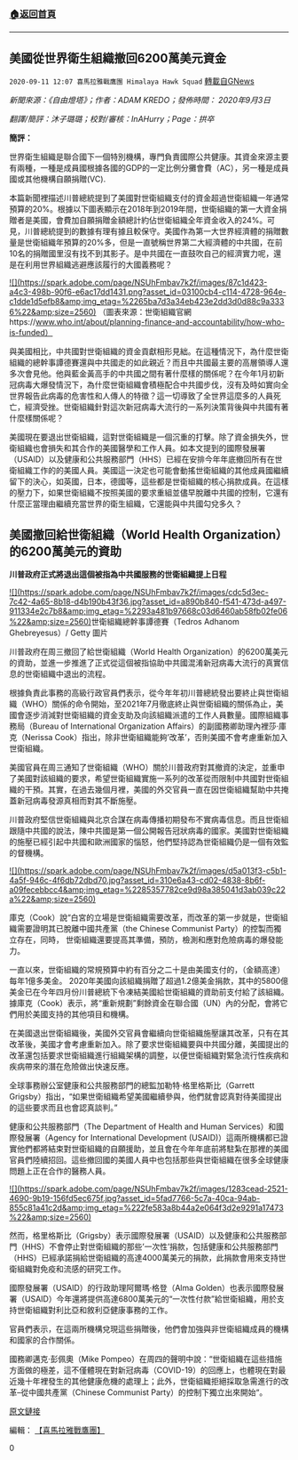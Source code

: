 ###  [:house:返回首頁](https://github.com/ourhimalayas/txt)
---

## 美國從世界衛生組織撤回6200萬美元資金
`2020-09-11 12:07 喜馬拉雅戰鷹團 Himalaya Hawk Squad` [轉載自GNews](https://gnews.org/zh-hant/348768/)

*新聞來源：《自由燈塔》；作者：ADAM KREDO；發佈時間： 2020年9月3日*

*翻譯/簡評：沐子璐璐；校對/審核：InAHurry；Page：拱卒*

**簡評：**

世界衛生組織是聯合國下一個特別機構，專門負責國際公共健康。其資金來源主要有兩種，一種是成員國根據各國的GDP的一定比例分攤會費（AC），另一種是成員國或其他機構自願捐贈(VC).

本篇新聞裡描述川普總統提到了美國對世衛組織支付的資金超過世衛組織一年通常預算的20%。根據以下圖表顯示在2018年到2019年間，世衛組織的第一大資金捐贈者是美國，會費加自願捐贈金額總計約佔世衛組織全年資金收入的24%。可見，川普總統提到的數據有理有據且較保守。美國作為第一大世界經濟體的捐贈數量是世衛組織年預算的20%多，但是一直號稱世界第二大經濟體的中共國，在前10名的捐贈國里沒有找不到其影子。是中共國在一直鼓吹自己的經濟實力呢，還是在利用世界組織逃避應該履行的大國義務呢？

[!\[\](https://spark.adobe.com/page/NSUhFmbav7k2f/images/87c1d423-a4c3-498b-90f6-e6ac17dd1431.png?asset_id=03100cb4-c114-4728-964e-c1dde1d5efb8&amp;img_etag=%2265ba7d3a34eb423e2dd3d0d88c9a3336%22&amp;size=2560)](https://spark.adobe.com/page/NSUhFmbav7k2f/images/87c1d423-a4c3-498b-90f6-e6ac17dd1431.png?asset_id=03100cb4-c114-4728-964e-c1dde1d5efb8&amp;img_etag=%2265ba7d3a34eb423e2dd3d0d88c9a3336%22&amp;size=1024) （圖表來源：世衛組織官網https://www.who.int/about/planning-finance-and-accountability/how-who-is-funded）

與美國相比，中共國對世衛組織的資金貢獻相形見絀。在這種情況下，為什麼世衛組織的總幹事譚德賽還與中共國走的如此親近？而且中共國最主要的高層領導人還多次會見他。他與藍金黃高手的中共國之間有著什麼樣的關係呢？在今年1月初新冠病毒大爆發情況下，為什麼世衛組織會積極配合中共國步伐，沒有及時如實向全世界報告此病毒的危害性和人傳人的特徵？這一切導致了全世界這麼多的人員死亡，經濟受挫。世衛組織針對這次新冠病毒大流行的一系列決策背後與中共國有著什麼樣關係呢？

美國現在要退出世衛組織，這對世衛組織是一個沉重的打擊。除了資金損失外，世衛組織也會損失和其合作的美國醫學和工作人員。如本文提到的國際發展署（USAID）以及健康和公共服務部門（HHS）已經在安排今年年底撤回所有在世衛組織工作的的美國人員。美國這一決定也可能會動搖世衛組織的其他成員國繼續留下的決心，如英國，日本，德國等，這些都是世衛組織的核心捐款成員。在這樣的壓力下，如果世衛組織不按照美國的要求重組並儘早脫離中共國的控制，它還有什麼正當理由繼續充當世界的衛生組織，它還能與中共國勾兌多久？

##  **美國撤回給世衛組織（World Health Organization）的6200萬美元的資助** 

**川普政府正式將退出這個被指為中共國服務的世衛組織提上日程**

[!\[\](https://spark.adobe.com/page/NSUhFmbav7k2f/images/cdc5d3ec-7c42-4a65-8b18-d4b190b43f36.jpg?asset_id=a890b840-f541-473d-a497-911334e2c7b8&amp;img_etag=%2293a481b97668c03d6460ab58fb02fe06%22&amp;size=2560)](https://spark.adobe.com/page/NSUhFmbav7k2f/images/cdc5d3ec-7c42-4a65-8b18-d4b190b43f36.jpg?asset_id=a890b840-f541-473d-a497-911334e2c7b8&amp;img_etag=%2293a481b97668c03d6460ab58fb02fe06%22&amp;size=1024)世衛組織總幹事譚德賽（Tedros Adhanom Ghebreyesus）/ Getty 圖片

川普政府在周三撤回了給世衛組織（World Health Organization）的6200萬美元的資助，並進一步推進了正式從這個被指協助中共國混淆新冠病毒大流行的真實信息的世衛組織中退出的流程。

根據負責此事務的高級行政官員們表示，從今年年初川普總統發出要終止與世衛組織（WHO）關係的命令開始，至2021年7月徹底終止與世衛組織的關係為止，美國會逐步消減對世衛組織的資金支助及向該組織派遣的工作人員數量。國際組織事務局（Bureau of International Organization Affairs）的副國務卿助理內裡莎·庫克（Nerissa Cook）指出，除非世衛組織能夠’改革’，否則美國不會考慮重新加入世衛組織。

美國官員在周三通知了世衛組織（WHO）關於川普政府對其撤資的決定，並重申了美國對該組織的要求，希望世衛組織實施一系列的改革從而限制中共國對世衛組織的干預。其實，在過去幾個月裡，美國的外交官員一直在因世衛組織幫助中共掩蓋新冠病毒發源真相而對其不斷施壓。

川普政府堅信世衛組織與北京合謀在病毒傳播初期發布不實病毒信息。而且世衛組跟隨中共國的說法，陳中共國是第一個公開報告冠狀病毒的國家。美國對世衛組織的施壓已經引起中共國和歐洲國家的惱怒，他們堅持認為世衛組織仍是一個有效監的督機構。

[!\[\](https://spark.adobe.com/page/NSUhFmbav7k2f/images/d5a013f3-c5b1-4a5f-946c-4f6db72dbd70.jpg?asset_id=310e6a43-cd02-4838-8b6f-a09fecebbcc4&amp;img_etag=%2285357782ce9d98a385041d3ab039c22a%22&amp;size=2560)](https://spark.adobe.com/page/NSUhFmbav7k2f/images/d5a013f3-c5b1-4a5f-946c-4f6db72dbd70.jpg?asset_id=310e6a43-cd02-4838-8b6f-a09fecebbcc4&amp;img_etag=%2285357782ce9d98a385041d3ab039c22a%22&amp;size=1024)

庫克（Cook）說“白宮的立場是世衛組織需要改革，而改革的第一步就是，世衛組織需要證明其已脫離中國共產黨（the Chinese Communist Party）的控製而獨立存在，同時， 世衛組織還要提高其準備，預防，檢測和應對危險病毒的爆發能力。

一直以來，世衛組織的常規預算中約有百分之二十是由美國支付的，（金額高達）每年1億多美金。 2020年美國向該組織捐贈了超過1.2億美金捐款，其中的5800億美金已在今年四月份川普總統下令凍結美國給世衛組織的資助前支付給了該組織。據庫克（Cook）表示，將“重新規劃”剩餘資金在聯合國（UN）內的分配，會將它們用於美國支持的其他項目和機構。

在美國退出世衛組織後，美國外交官員會繼續向世衛組織施壓讓其改革，只有在其改革後，美國才會考慮重新加入。除了要求世衛組織要與中共國分離，美國提出的改革還包括要求世衛組織進行組織架構的調整，以便世衛組織對緊急流行性疾病和疾病帶來的潛在危險做出快速反應。

全球事務辦公室健康和公共服務部門的總監加勒特·格里格斯比（Garrett Grigsby）指出，“如果世衛組織希望美國繼續參與，他們就會認真對待美國提出的這些要求而且也會認真談判。”

健康和公共服務部門（The Department of Health and Human Services）和國際發展署（Agency for International Development (USAID)）這兩所機構都已證實他們都將結束對世衛組織的自願援助，並且會在今年年底前將駐紮在那裡的美國官員們陸續招回。這些撤回國的美國人員中也包括那些與世衛組織在很多全球健康問題上正在合作的醫務人員。

[!\[\](https://spark.adobe.com/page/NSUhFmbav7k2f/images/1283cead-2521-4690-9b19-156fd5ec675f.jpg?asset_id=5fad7766-5c7a-40ca-94ab-855c81a41c2d&amp;img_etag=%222fe583a8b44a2e064f3d2e9291a17473%22&amp;size=2560)](https://spark.adobe.com/page/NSUhFmbav7k2f/images/1283cead-2521-4690-9b19-156fd5ec675f.jpg?asset_id=5fad7766-5c7a-40ca-94ab-855c81a41c2d&amp;img_etag=%222fe583a8b44a2e064f3d2e9291a17473%22&amp;size=1024)

然而，格里格斯比（Grigsby）表示國際發展署（USAID）以及健康和公共服務部門（HHS）不會停止對世衛組織的那些’一次性’捐款，包括健康和公共服務部門（HHS）已經承諾捐給世衛組織的高達4000萬美元的捐款，此捐款會用來支持世衛組織對免疫和流感的研究工作。

國際發展署（USAID）的行政助理阿爾瑪·格登（Alma Golden）也表示國際發展署（USAID）今年還將提供高達6800萬美元的“一次性付款”給世衛組織，用於支持世衛組織對利比亞和敘利亞健康事務的工作。

官員們表示，在這兩所機構兌現這些捐贈後，他們會加強與非世衛組織成員的機構和國家的合作關係。

國務卿邁克·彭佩奧（Mike Pompeo）在周四的聲明中說：“世衛組織在這些措施方面做的極差，這不僅體現在對新冠病毒（COVID-19）的回應上，也體現在對最近幾十年裡發生的其他健康危機的處理上；此外，世衛組織拒絕採取急需進行的改革–從中國共產黨（Chinese Communist Party）的控制下獨立出來開始“。

[原文鏈接](https://freebeacon.com/national-security/u-s-pulls-62-million-in-funding-from-world-health-organization/)

編輯： [【喜馬拉雅戰鷹團】](https://spark.adobe.com/page/NSUhFmbav7k2f/)

0
